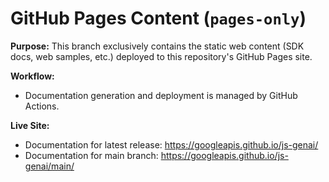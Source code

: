 # GitHub Pages Content (`pages-only`)

**Purpose:** This branch exclusively contains the static web content (SDK docs, web samples, etc.) deployed to this repository's GitHub Pages site.

**Workflow:**

* Documentation generation and deployment is managed by GitHub Actions.

**Live Site:** 

* Documentation for latest release: https://googleapis.github.io/js-genai/
* Documentation for main branch: https://googleapis.github.io/js-genai/main/